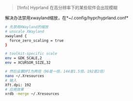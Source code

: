 
> [!Info] Hyprland 在高分辨率下的某些软件会出现模糊

解决办法禁用xwayland缩放，在*~/.config/hypr/hyprland.conf*

```bash
# 先禁用XWayland的缩放
# unscale XWayland
xwayland {
  force_zero_scaling = true
}

# toolkit-specific scale
env = GDK_SCALE,2
env = XCURSOR_SIZE,32

```

```bash
# 然后设置DPI为两倍（96是一倍，144是1.5倍，192是2倍）
nano ~/.Xresources
# 输入
Xft.dpi: 192
# 应用效果
xrdb -merge ~/.Xresources
```


